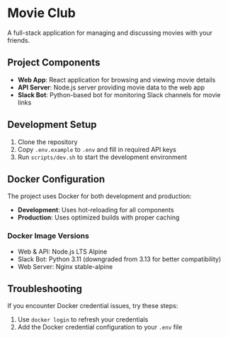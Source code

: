 # Movie Club

A full-stack application for managing and discussing movies with your friends.

## Project Components

- **Web App**: React application for browsing and viewing movie details
- **API Server**: Node.js server providing movie data to the web app
- **Slack Bot**: Python-based bot for monitoring Slack channels for movie links

## Development Setup

1. Clone the repository
2. Copy `.env.example` to `.env` and fill in required API keys
3. Run `scripts/dev.sh` to start the development environment

## Docker Configuration

The project uses Docker for both development and production:

- **Development**: Uses hot-reloading for all components
- **Production**: Uses optimized builds with proper caching

### Docker Image Versions

- Web & API: Node.js LTS Alpine
- Slack Bot: Python 3.11 (downgraded from 3.13 for better compatibility)
- Web Server: Nginx stable-alpine

## Troubleshooting

If you encounter Docker credential issues, try these steps:
1. Use `docker login` to refresh your credentials
2. Add the Docker credential configuration to your `.env` file
